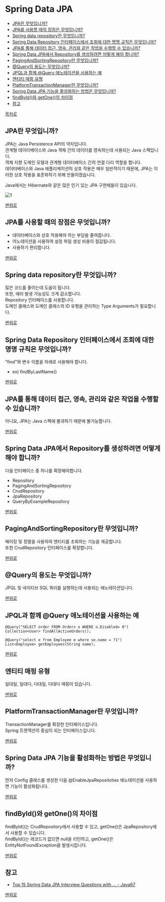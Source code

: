 # Spring Data JPA
* [JPA란 무엇입니까?](#jpa란-무엇입니까)
* [JPA를 사용할 때의 장점은 무엇입니까?](#jpa를-사용할-때의-장점은-무엇입니까)
* [Spring data repository란 무엇입니까?](#spring-data-repository란-무엇입니까)
* [Spring Data Repository 인터페이스에서 조회에 대한 명명 규칙은 무엇입니까?](#spring-data-repository-인터페이스에서-조회에-대한-명명-규칙은-무엇입니까)
* [JPA를 통해 데이터 접근, 영속, 관리와 같은 작업을 수행할 수 있습니까?](#jpa를-통해-데이터-접근-영속-관리와-같은-작업을-수행할-수-있습니까)
* [Spring Data JPA에서 Repository를 생성하려면 어떻게 해야 합니까?](#spring-data-jpa에서-repository를-생성하려면-어떻게-해야-합니까)
* [PagingAndSortingRepository란 무엇입니까?](#pagingandsortingrepository란-무엇입니까)
* [@Query의 용도는 무엇입니까?](#query의-용도는-무엇입니까)
* [JPQL과 함께 @Query 애노테이션을 사용하는 예](#jpql과-함께-query-애노테이션을-사용하는-예)
* [엔티티 매핑 유형](#엔티티-매핑-유형)
* [PlatformTransactionManager란 무엇입니까?](#platformtransactionmanager란-무엇입니까)
* [Spring Data JPA 기능을 활성화하는 방법은 무엇입니까?](#spring-data-jpa-기능을-활성화하는-방법은-무엇입니까)
* [findById()와 getOne()의 차이점](#findbyid와-getone의-차이점)
* [참고](#참고)

[목차로](https://github.com/smpark1020/tech-interview#%EB%AA%A9%EC%B0%A8)

## JPA란 무엇입니까?
JPA는 Java Persistence API의 약자입니다.   
관계형 데이터베이스와 Java 객체 간의 데이터를 영속하는데 사용되는 Java 스펙입니다.   
객체 지향 도메인 모델과 관계형 데이터베이스 간의 연결 다리 역할을 합니다.   
데이터베이스와 Java 애플리케이션의 상호 작용은 매우 일반적이기 때문에, JPA는 이러한 상호 작용을 표준화하기 위해 만들어졌습니다.   

Java에서는 Hibernate와 같은 많은 인기 있는 JPA 구현체들이 있습니다.   

![1](https://raw.githubusercontent.com/smpark1020/tech-interview/master/Spring%20Data%20JPA/1.PNG)

[맨위로](#spring-data-jpa)

## JPA를 사용할 때의 장점은 무엇입니까?
* 데이터베이스와 상호 작용해야 하는 부담을 줄여줍니다.   
* 어노테이션을 사용하여 설정 파일 생성 비용이 절감됩니다.   
* 사용하기 편리합니다.

[맨위로](#spring-data-jpa)

## Spring data repository란 무엇입니까?
많은 코드를 줄이는데 도움이 됩니다.   
또한, 에러 발생 가능성도 크게 감소합니다.   
Repository 인터페이스를 사용합니다.   
도메인 클래스와 도메인 클래스의 ID 유형을 관리하는 Type Arguments가 필요합니다.   

[맨위로](#spring-data-jpa)

## Spring Data Repository 인터페이스에서 조회에 대한 명명 규칙은 무엇입니까?
"find"와 변수 이름을 차례로 사용해야 합니다.   
* ex) findByLastName()

[맨위로](#spring-data-jpa)

## JPA를 통해 데이터 접근, 영속, 관리와 같은 작업을 수행할 수 있습니까?
아니요, JPA는 Java 스펙에 불과하기 때문에 불가능합니다.   

[맨위로](#spring-data-jpa)

## Spring Data JPA에서 Repository를 생성하려면 어떻게 해야 합니까?
다음 인터페이스 중 하나를 확장해야합니다.   
* Repository
* PagingAndSortingRepository
* CrudRepository
* JpaRepository
* QueryByExampleRepository

[맨위로](#spring-data-jpa)

## PagingAndSortingRepository란 무엇입니까?
페이징 및 정렬을 사용하여 엔티티를 조회하는 기능을 제공합니다.   
또한 CrudRepository 인터페이스를 확장합니다.   

[맨위로](#spring-data-jpa)

## @Query의 용도는 무엇입니까?
JPQL 및 네이티브 SQL 쿼리를 실행하는데 사용되는 애노테이션입니다.   

[맨위로](#spring-data-jpa)

## JPQL과 함께 @Query 애노테이션을 사용하는 예
```
@Query("SELECT order FROM Orders o WHERE o.Disabled= 0")
Collection<User> findAllActiveOrders();
```

```
@Query("select e from Employee e where se.name = ?1") 
List<Employee> getEmployees(String name); 
```

[맨위로](#spring-data-jpa)

## 엔티티 매핑 유형
일대일, 일대다, 다대일, 다대다 매핑이 있습니다.   

[맨위로](#spring-data-jpa)

## PlatformTransactionManager란 무엇입니까?
TransactionManager를 확장한 인터페이스입니다.   
Spring 트랜잭션의 중심이 되는 인터페이스입니다.   

[맨위로](#spring-data-jpa)

## Spring Data JPA 기능을 활성화하는 방법은 무엇입니까?
먼저 Config 클래스를 생성한 다음 @EnableJpaRepositoties 애노테이션을 사용하면 기능이 활성화됩니다.   

[맨위로](#spring-data-jpa)

## findById()와 getOne()의 차이점
findById()는 CrudRepository에서 사용할 수 있고, getOne()은 JpaRepository에서 사용할 수 있습니다.   
findById()는 레코드가 없으면 null을 리턴하고, getOne()은 EntityNotFoundException을 발생시킵니다.   

[맨위로](#spring-data-jpa)

## 참고
* [Top 15 Spring Data JPA Interview Questions with ... - Java67](https://www.java67.com/2021/01/spring-data-jpa-interview-questions-answers-java.html)

[맨위로](#spring-data-jpa)
